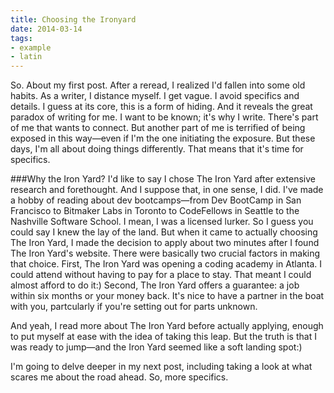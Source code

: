 ```yaml
---
title: Choosing the Ironyard
date: 2014-03-14
tags: 
- example
- latin
---
```


<p class="first">So. About my first post. After a reread, I realized I'd fallen into some old habits. As a writer, I distance myself. I get vague. I avoid specifics and details. I guess at its core, this is a form of hiding. And it reveals the great paradox of writing for me. I want to be known; it's why I write. There's part of me that wants to connect. But another part of me is terrified of being exposed in this way—even if I'm the one initiating the exposure. But these days, I'm all about doing things differently. That means that it's time for specifics.</p>

###Why the Iron Yard?
I'd like to say I chose The Iron Yard after extensive research and forethought. And I suppose that, in one sense, I did. I've made a hobby of reading about dev bootcamps—from Dev BootCamp in San Francisco to Bitmaker Labs in Toronto to CodeFellows in Seattle to the Nashville Software School. I mean, I was a licensed lurker. So I guess you could say I knew the lay of the land. But when it came to actually choosing The Iron Yard, I made the decision to apply about two minutes after I found The Iron Yard's website. There were basically two crucial factors in making that choice. First, The Iron Yard was opening a coding academy in Atlanta. I could attend without having to pay for a place to stay. That meant I could almost afford to do it:) Second, The Iron Yard offers a guarantee: a job within six months or your money back. It's nice to have a partner in the boat with you, partcularly if you're setting out for parts unknown.

And yeah, I read more about The Iron Yard before actually applying, enough to put myself at ease with the idea of taking this leap. But the truth is that I was ready to jump—and the Iron Yard seemed like a soft landing spot:) 

I'm going to delve deeper in my next post, including taking a look at what scares me about the road ahead. So, more specifics.

